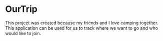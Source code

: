 # OurTrip
This project was created because my friends and I love camping together. 
This application can be used for us to track where we want to go 
and who would like to join.
